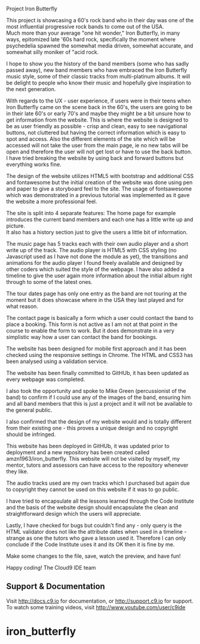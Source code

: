   Project Iron Butterfly
  
  This project is showcasing a 60's rock band who in their day was one of the most influential progressive rock bands to come out of the USA.  
  Much more than your average "one hit wonder," Iron Butterfly, in many ways, epitomized late '60s hard rock, specifically the moment where 
  psychedelia spawned the somewhat media driven, somewhat accurate, and somewhat silly moniker of "acid rock.
  
  I hope to show you the history of the band members (some who has sadly passed away), new band members who have embraced the Iron Butterfly music style, 
  some of their classic tracks from multi-platinum albums.  It will be delight to people who know their music and hopefully give inspiration to the next
  generation.
  
  With regards to the UX - user experience, if users were in their teens when Iron Butterfly came on the scene back in the 60's, the users are going to be in their 
  late 60's or early 70's and maybe they might be a bit unsure how to get information from the website.  This is where the website is designed to be
  as user friendly as possible - crisp and clean, easy to see navigational buttons, not cluttered but having the correct information which is easy to spot
  and access.  Also the different elements of the site which will be accessed will not take the user from the main page, ie no new tabs will be open and therefore
  the user will not get lost or have to use the back button.  I have tried breaking the website by using back and forward buttons but everything works fine.
  
  The design of the website utilizes HTML5 with bootstrap and additional CSS and fontawesome but the initial creation of the website was done using pen and paper to give a storyboard
  feel to the site.  The usage of fontsawesome which was demonstrated in a previous tutorial was implemented as it gave the website a more professional feel.
  
  The site is split into 4 separate features: The home page for example introduces the current band members and each one has a little write up and picture.  
  It also has a history section just to give the users a little bit of information.
  
  The music page has 5 tracks each with their own audio player and a short write up of the track.  The audio player is HTML5 with CSS styling (no Javascript used as
  I have not done the module as yet), the transitions and animations for the audio player I found freely available and designed by other coders which suited the 
  style of the webpage.  I have also added a timeline to give the user again more information about the initial album right through to some of the latest ones.
  
  The tour dates page has only one entry as the band are not touring at the moment but it does showcase where in the USA they last played and for what reason.
  
  The contact page is basically a form which a user could contact the band to place a booking.  This form is not active as I am not at that point in the course to
  enable the form to work.  But it does demonstrate in a very simplistic way how a user can contact the band for bookings.
  
  The website has been designed for mobile first approach and it has been checked using the responsive settings in Chrome.  The HTML and CSS3 has been analysed using 
  a validation service.
  
  The website has been finally committed to GitHUb, it has been updated as every webpage was completed.
  
  I also took the opportunity and spoke to Mike Green (percussionist of the band) to confirm if I could use any of the images of the band, ensuring him and all
  band members that this is just a project and it will not be available to the general public.
  
  I also confirmed that the design of my website would and is totally different from their existing one - this proves a unique design and no copyright should
  be infringed.
  
  This website has been deployed in GitHUb, it was updated prior to deployment and a new repository has been created called amzn1963/iron_butterfly.
  This website will not be visited by myself, my mentor, tutors and assessors can have access to the repository whenever they like.
  
  The audio tracks used are my own tracks which I purchased but again due to copyright they cannot be used on this website if it was to go public.
  
  I have tried to encapsulate all the lessons learned through the Code Institute and the basis of the website design should encapsulate the clean and straightforward
  design which the users will appreciate.
  
  Lastly, I have checked for bugs but couldn't find any - only query is the HTML validator does not like the attribute dates when used in a timeline - strange 
  as one the tutors who gave a lesson used it.  Therefore I can only conclude if the Code Institute uses it and its OK then it is fine by me.

  Make some changes to the file, save, watch the preview, and have fun!

Happy coding!
The Cloud9 IDE team


## Support & Documentation

Visit http://docs.c9.io for documentation, or http://support.c9.io for support.
To watch some training videos, visit http://www.youtube.com/user/c9ide
# iron_butterfly
